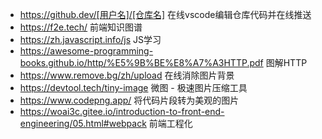 * https://github.dev/[用户名]/[仓库名]  在线vscode编辑仓库代码并在线推送
* https://f2e.tech/  前端知识图谱
* https://zh.javascript.info/js JS学习
* https://awesome-programming-books.github.io/http/%E5%9B%BE%E8%A7%A3HTTP.pdf 图解HTTP
* https://www.remove.bg/zh/upload  在线消除图片背景
* https://devtool.tech/tiny-image  微图 - 极速图片压缩工具
* https://www.codepng.app/  将代码片段转为美观的图片
* https://woai3c.gitee.io/introduction-to-front-end-engineering/05.html#webpack 前端工程化
